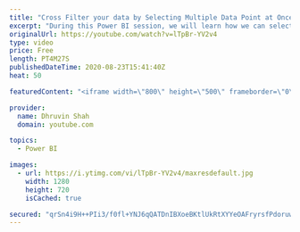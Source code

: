 ```yaml
---
title: "Cross Filter your data by Selecting Multiple Data Point at Once Using Rectangular Lasso"
excerpt: "During this Power BI session, we will learn how we can select multiple data points at once using Rectangular Lasso in Power BI Desktop. This feature has been rolled out during the August 2020 Update. Make sure you have updated your Power BI Desktop with all August 2020 features.  During this session,"
originalUrl: https://youtube.com/watch?v=lTpBr-YV2v4
type: video
price: Free
length: PT4M27S
publishedDateTime: 2020-08-23T15:41:40Z
heat: 50

featuredContent: "<iframe width=\"800\" height=\"500\" frameborder=\"0\" src=\"https://www.youtube.com/embed/lTpBr-YV2v4\" allow=\"accelerometer; autoplay; encrypted-media; gyroscope; picture-in-picture\" allowfullscreen></iframe>"

provider:
  name: Dhruvin Shah
  domain: youtube.com

topics:
  - Power BI

images:
  - url: https://i.ytimg.com/vi/lTpBr-YV2v4/maxresdefault.jpg
    width: 1280
    height: 720
    isCached: true

secured: "qrSn4i9H++PIi3/f0fl+YNJ6qQATDnIBXoeBKtlUkRtXYYeOAFryrsfPdoruwYe7exMSDFkB5uyYOXjNzAv90lOOXGBA7DJs3vKvMvZ0IoZbt3WOiWMlMWpD77f4uW3eXMyRZ0J7lAGFasK5yZDC4nBfyeFuZDzr78xRPCaokeHeCNhQu12wjCw8XsekHWU1yujBnjm5Li4DpwyevN5vd0J0usE94HeG95459WdDV+TndbNzI3b1DZuWqmgvPF8sXp0mT4JrHGGAY3NpVzeP8sfUloXhqkXsvOz/YUo+O6DU8W7FMO1EbJymjfdeqkp9HUIBXSoyAbzB2VWtPjZaE7u9KotaU5kFBzuUT5PHK+9TAqV3hKMMZoV794eNmpWYKjHP/8uIvv7Dj0tRxc2EW8TRvfx9ZmUMCuMIpxgODUY=;2iFQZpsjnsOnoepowSW4mQ=="
---
```


